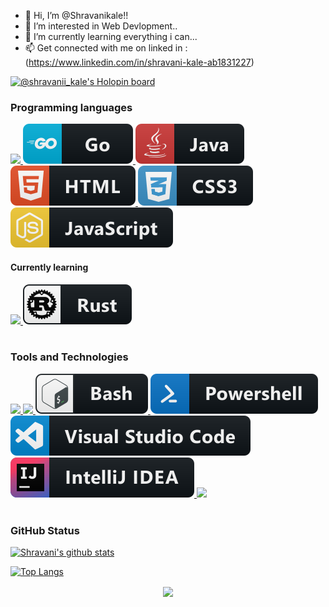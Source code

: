 - 👋 Hi, I’m @Shravanikale!!
- 👀 I’m interested in Web Devlopment..
- 🌱 I’m currently learning everything i can...
- 📫 Get connected with me on linked in :(https://www.linkedin.com/in/shravani-kale-ab1831227)

[![@shravanii_kale's Holopin board](https://holopin.me/shravanii_kale)](https://holopin.io/@shravanii_kale)

<!---
Shravanikale/Shravanikale is a ✨ special ✨ repository because its `README.md` (this file) appears on your GitHub profile.
You can click the Preview link to take a look at your changes.

--->
### Programming languages

<a href="#">
    <img src="https://raw.githubusercontent.com/fenix-hub/ColoredBadges/master/svg/dev/languages/python.svg">
</a> 

<a href="#">
    <img src="https://raw.githubusercontent.com/MikeCodesDotNET/ColoredBadges/master/svg/dev/languages/go.svg">
</a> 

<a href="#">
    <img src="https://raw.githubusercontent.com/MikeCodesDotNET/ColoredBadges/master/svg/dev/languages/java.svg">
</a> 

<a href="#">
    <img src="https://raw.githubusercontent.com/MikeCodesDotNET/ColoredBadges/master/svg/dev/languages/html.svg">
</a> 

<a href="#">
    <img src="https://raw.githubusercontent.com/MikeCodesDotNET/ColoredBadges/master/svg/dev/languages/css3.svg">
</a> 

<a href="#">
    <img src="https://raw.githubusercontent.com/MikeCodesDotNET/ColoredBadges/master/svg/dev/languages/js.svg">
</a> 

<br>

#### Currently learning
<a href="#">
    <img src="https://raw.githubusercontent.com/klaasnicolaas/ColoredBadges/new-badges/svg/dev/frameworks/nodejs_larger.svg">
</a> 

<a href="#">
    <img src="https://raw.githubusercontent.com/MikeCodesDotNET/ColoredBadges/master/svg/dev/languages/rust.svg">
</a> 

<br>
<br>

### Tools and Technologies

<a href="#">
    <img src="https://raw.githubusercontent.com/klaasnicolaas/ColoredBadges/new-badges/svg/dev/tools/git.svg">
</a> 
<a href="#">
    <img src="https://raw.githubusercontent.com/klaasnicolaas/ColoredBadges/new-badges/svg/dev/services/github.svg">
</a> 
<a href="#">
    <img src="https://raw.githubusercontent.com/MikeCodesDotNET/ColoredBadges/master/svg/dev/tools/bash.svg">
</a> 
<a href="#">
    <img src="https://raw.githubusercontent.com/MikeCodesDotNET/ColoredBadges/master/svg/dev/tools/powershell.svg">
</a> 
<a href="#">
    <img src="https://raw.githubusercontent.com/MikeCodesDotNET/ColoredBadges/master/svg/dev/tools/visualstudio_code.svg">
</a> 
<a href="#">
    <img src="https://raw.githubusercontent.com/MikeCodesDotNET/ColoredBadges/master/svg/dev/tools/jetbrains_intellij.svg">
</a> 
<a href="#">
    <img src="https://raw.githubusercontent.com/klaasnicolaas/ColoredBadges/new-badges/svg/devices/pc.svg">
</a> 

<br>
<br>


### GitHub Status


[![Shravani's github stats](https://github-readme-stats.vercel.app/api?username=Shravanikale&theme=dracula)](https://github.com/Shravanikale/github-readme-stats)



[![Top Langs](https://github-readme-stats.vercel.app/api/top-langs/?username=Shravanikale&theme=dracula&langs_count=4)](https://github.com/Shravanikale/github-readme-stats)

<p align="center">
    <a href="https://github.com/Shravanikale">
    	<img align="center" src="https://github-readme-activity-graph.vercel.app/graph?username=Shravanikale&bg_color=0D1117&color=9a11d9&line=11a0d9&point=C1F7D0&hide_border=true">
    </a>
</p>

<br>



<br>
<br>
